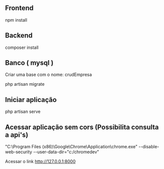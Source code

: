 
## Frontend

npm install

## Backend 

composer install

## Banco ( mysql )

Criar uma base com o nome: crudEmpresa

php artisan migrate

## Iniciar aplicação 

php artisan serve 

## Acessar aplicação sem cors (Possibilita consulta a api's)

"C:\Program Files (x86)\Google\Chrome\Application\chrome.exe" --disable-web-security --user-data-dir="c:/chromedev"

Acessar o link http://127.0.0.1:8000

